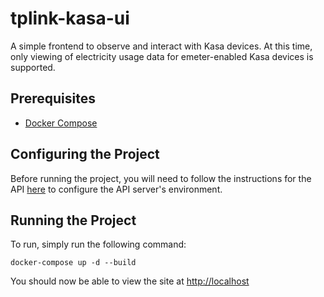 # tplink-kasa-ui

A simple frontend to observe and interact with Kasa devices. At this time, only viewing of electricity usage data for emeter-enabled Kasa devices is supported.

## Prerequisites

* [Docker Compose](https://docs.docker.com/compose/install/)

## Configuring the Project

Before running the project, you will need to follow the instructions for the API [here](api/README.md) to configure the API server's environment.

## Running the Project

To run, simply run the following command:
```
docker-compose up -d --build
```

You should now be able to view the site at [http://localhost](http://localhost)